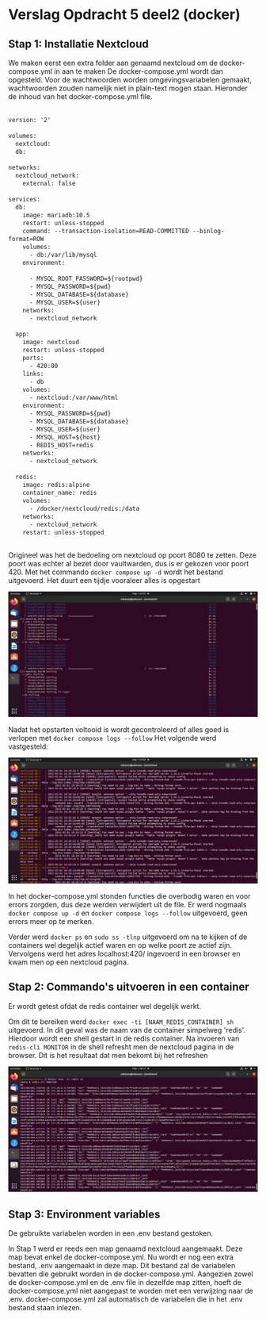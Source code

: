 # Verslag Opdracht 5 deel2 (docker)

## Stap 1: Installatie Nextcloud

We maken eerst een extra folder aan genaamd nextcloud om de docker-compose.yml in aan te maken
De docker-compose.yml wordt dan opgesteld.
Voor de wachtwoorden worden omgevingsvariabelen gemaakt, wachtwoorden zouden namelijk niet in plain-text mogen staan.
Hieronder de inhoud van het docker-compose.yml file.
```

version: '2'

volumes:
  nextcloud:
  db:

networks:
  nextcloud_network:
    external: false

services:
  db:
    image: mariadb:10.5
    restart: unless-stopped
    command: --transaction-isolation=READ-COMMITTED --binlog-format=ROW
    volumes:
      - db:/var/lib/mysql
    environment:

      - MYSQL_ROOT_PASSWORD=${rootpwd}
      - MYSQL_PASSWORD=${pwd}
      - MYSQL_DATABASE=${database}
      - MYSQL_USER=${user}
    networks:
      - nextcloud_network

  app:
    image: nextcloud
    restart: unless-stopped
    ports:
      - 420:80
    links:
      - db
    volumes:
      - nextcloud:/var/www/html
    environment:
      - MYSQL_PASSWORD=${pwd}
      - MYSQL_DATABASE=${database}
      - MYSQL_USER=${user}
      - MYSQL_HOST=${host}
      - REDIS_HOST=redis
    networks:
      - nextcloud_network

  redis:
    image: redis:alpine
    container_name: redis
    volumes:
      - /docker/nextcloud/redis:/data
    networks:
      - nextcloud_network
    restart: unless-stopped
    
```
Origineel was het de bedoeling om nextcloud op poort 8080 te zetten. Deze poort was echter al bezet door vaultwarden, dus is er gekozen voor poort 420.
Met het commando `docker compose up -d` wordt het bestand uitgevoerd. Het duurt een tijdje vooraleer alles is opgestart

![voorbeeld opstarten nextcloud](images/download.png)

Nadat het opstarten voltooid is wordt gecontroleerd of alles goed is verlopen met `docker compose logs --follow`
Het volgende werd vastgesteld:

![errors in de logs](images/error.png)

In het docker-compose.yml stonden functies die overbodig waren en voor errors zorgden, dus deze werden verwijdert uit de file.
Er werd nogmaals `docker compose up -d` en `docker compose logs --follow` uitgevoerd, geen errors meer op te merken.

Verder werd `docker ps` en `sudo ss -tlnp` uitgevoerd om na te kijken of de containers wel degelijk actief waren en op welke poort ze actief zijn.
Vervolgens werd het adres localhost:420/ ingevoerd in een browser en kwam men op een nextcloud pagina.

## Stap 2: Commando's uitvoeren in een container

Er wordt getest ofdat de redis container wel degelijk werkt.

Om dit te bereiken werd `docker exec -ti [NAAM_REDIS_CONTAINER] sh` uitgevoerd. In dit geval was de naam van de container simpelweg 'redis'.
Hierdoor wordt een shell gestart in de redis container.
Na invoeren van `redis-cli MONITOR` in de shell refresht men de nextcloud pagina in de browser.
Dit is het resultaat dat men bekomt bij het refreshen

![resultaat shell comando's](images/shell.png)

## Stap 3: Environment variables

De gebruikte variabelen worden in een .env bestand gestoken.

In Stap 1 werd er reeds een map genaamd nextcloud aangemaakt. Deze map bevat enkel de docker-compose.yml.
Nu wordt er nog een extra bestand, .env aangemaakt in deze map.
Dit bestand zal de variabelen bevatten die gebruikt worden in de docker-compose.yml.
Aangezien zowel de docker-compose.yml en de .env file in dezelfde map zitten, hoeft de docker-compose.yml niet aangepast te worden met een verwijzing naar de .env.
docker-compose.yml zal automatisch de variabelen die in het .env bestand staan inlezen.



